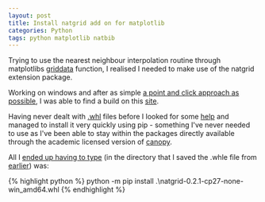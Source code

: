 ```yaml
---
layout: post
title: Install natgrid add on for matplotlib
categories: Python
tags: python matplotlib natbib
---
```


Trying to use the nearest neighbour interpolation routine through matplotlibs [griddata](http://matplotlib.org/api/mlab_api.html#matplotlib.mlab.griddata) function, I realised I needed to make use of the natgrid extension package. 

Working on windows and after as simple [a point and click approach as possible](http://stackoverflow.com/questions/28902724/install-natgrid-in-matplotlib-in-the-environment-of-python-2-7), I was able to find a build on this [site](http://www.lfd.uci.edu/~gohlke/pythonlibs/#natgrid). 

Having never dealt with [.whl](https://pypi.python.org/pypi/wheel) files before I looked for some [help](https://pip.pypa.io/en/latest/user_guide.html#installing-from-wheels) and managed to install it very quickly using pip - something I've never needed to use as I've been able to stay within the packages directly available through the academic licensed version of [canopy](https://www.enthought.com/products/canopy/).

All I [ended up having to type](https://docs.python.org/3/installing/) (in the directory that I saved the .whle file from [earlier](http://www.lfd.uci.edu/~gohlke/pythonlibs/#natgrid)) was:

{% highlight python %}
python -m pip install .\natgrid-0.2.1-cp27-none-win_amd64.whl
{% endhighlight %}